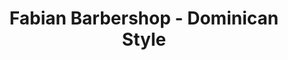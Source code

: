 ---
title: "Fabian Barbershop - Dominican Style"
url: /brooklyn/fabian-barbershop-dominican-style/
shop: hairdresser
---